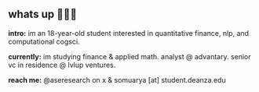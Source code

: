 ## whats up 🙋🏽‍♂️

**intro:** im an 18-year-old student interested in quantitative finance, nlp, and computational cogsci.

**currently:** im studying finance & applied math. analyst @ advantary. senior vc in residence @ lvlup ventures. 

**reach me:** @aseresearch on x & somuarya [at] student.deanza.edu
